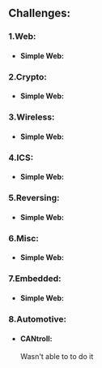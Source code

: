 ## Challenges:

### 1.Web:
-  #### Simple Web:


### 2.Crypto:
-  #### Simple Web:


### 3.Wireless:
-  #### Simple Web:


### 4.ICS:
-  #### Simple Web:


### 5.Reversing:
-  #### Simple Web:


### 6.Misc:
-  #### Simple Web:


### 7.Embedded:
-  #### Simple Web:


### 8.Automotive:
- #### CANtroll:
    Wasn't able to to do it
